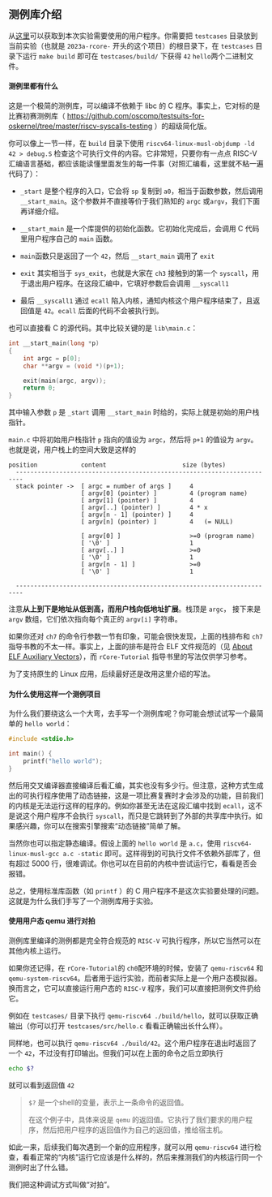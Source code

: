 ## 测例库介绍

从[这里](https://github.com/LearningOS/2023a-stage3-lab1)可以获取到本次实验需要使用的用户程序。你需要把 `testcases` 目录放到当前实验（也就是 `2023a-rcore-` 开头的这个项目）的根目录下，在 `testcases` 目录下运行 `make build` 即可在 `testcases/build/` 下获得 `42` `hello`两个二进制文件。

#### 测例里都有什么

这是一个极简的测例库，可以编译不依赖于 libc 的 C 程序。事实上，它对标的是比赛初赛测例库（ https://github.com/oscomp/testsuits-for-oskernel/tree/master/riscv-syscalls-testing ）的超级简化版。

你可以像上一节一样，在 `build` 目录下使用 `riscv64-linux-musl-objdump -ld 42 > debug.S` 检查这个可执行文件的内容。它非常短，只要你有一点点 RISC-V 汇编语言基础，都应该能读懂里面发生的每一件事（对照汇编看，这里就不粘一遍代码了）：

- `_start` 是整个程序的入口，它会将 `sp` 复制到 `a0`，相当于函数参数，然后调用 `__start_main`。这个参数并不直接等价于我们熟知的 `argc` 或`argv`，我们下面再详细介绍。

- `__start_main` 是一个库提供的初始化函数。它初始化完成后，会调用 C 代码里用户程序自己的 `main` 函数。

- `main`函数只是返回了一个 `42`，然后 `__start_main` 调用了 `exit`

- `exit` 其实相当于 `sys_exit`，也就是大家在 `ch3` 接触到的第一个 `syscall`，用于退出用户程序。在这段汇编中，它填好参数后会调用 `__syscall1`

- 最后 `__syscall1` 通过 `ecall` 陷入内核，通知内核这个用户程序结束了，且返回值是 `42`。`ecall` 后面的代码不会被执行到。

也可以直接看 C 的源代码。其中比较关键的是 `lib\main.c`：

```c
int __start_main(long *p)
{
    int argc = p[0];
    char **argv = (void *)(p+1);

    exit(main(argc, argv));
    return 0;
}
```

其中输入参数 `p` 是 `_start` 调用 `__start_main` 时给的，实际上就是初始的用户栈指针。

`main.c` 中将初始用户栈指针 `p` 指向的值设为 `argc`，然后将 `p+1` 的值设为 `argv`。也就是说，用户栈上的空间大致是这样的

```
position            content                     size (bytes)
  ------------------------------------------------------------------------
  stack pointer ->  [ argc = number of args ]     4
                    [ argv[0] (pointer) ]         4 (program name)
                    [ argv[1] (pointer) ]         4
                    [ argv[..] (pointer) ]        4 * x
                    [ argv[n - 1] (pointer) ]     4
                    [ argv[n] (pointer) ]         4   (= NULL)

                    [ argv[0] ]                   >=0 (program name)
                    [ '\0' ]                      1
                    [ argv[..] ]                  >=0
                    [ '\0' ]                      1
                    [ argv[n - 1] ]               >=0
                    [ '\0' ]                      1

  ------------------------------------------------------------------------
```

注意**从上到下是地址从低到高，而用户栈向低地址扩展**。栈顶是 `argc`， 接下来是 `argv` 数组，它们依次指向每个真正的 `argv[i]` 字符串。

如果你还对 `ch7` 的命令行参数一节有印象，可能会很快发现，上面的栈排布和 `ch7` 指导书教的不太一样。事实上，上面的排布是符合 ELF 文件规范的（见 [About ELF Auxiliary Vectors](https://articles.manugarg.com/aboutelfauxiliaryvectors.html)），而 `rCore-Tutorial` 指导书里的写法仅供学习参考。

为了支持原生的 Linux 应用，后续最好还是改用这里介绍的写法。

#### 为什么使用这样一个测例项目

为什么我们要绕这么一个大弯，去手写一个测例库呢？你可能会想试试写一个最简单的 `hello world`：

```c
#include <stdio.h>

int main() {
    printf("hello world");
}
```

然后用交叉编译器直接编译后看汇编，其实也没有多少行。但注意，这种方式生成出的可执行程序使用了动态链接，这是一项比赛复赛时才会涉及的功能，目前我们的内核是无法运行这样的程序的。例如你甚至无法在这段汇编中找到 `ecall`，这不是说这个用户程序不会执行 `syscall`，而只是它跳转到了外部的共享库中执行。如果感兴趣，你可以在搜索引擎搜索“动态链接”简单了解。

当然你也可以指定静态编译。假设上面的 `hello world` 是 `a.c`，使用 `riscv64-linux-musl-gcc a.c -static` 即可。这样得到的可执行文件不依赖外部库了，但有超过 5000 行，很难调试。你也可以在目前的内核中尝试运行它，看看是否会报错。

总之，使用标准库函数（如 `printf` ）的 C 用户程序不是这次实验要处理的问题。这就是为什么我们手写了一个测例库用于实验。

#### 使用用户态 qemu 进行对拍

测例库里编译的测例都是完全符合规范的 `RISC-V` 可执行程序，所以它当然可以在其他内核上运行。

如果你还记得，在 `rCore-Tutorial`的 `ch0`配环境的时候，安装了 `qemu-riscv64` 和 `qemu-system-riscv64`。后者用于运行实验，而前者实际上是一个用户态模拟器。换而言之，它可以直接运行用户态的 `RISC-V` 程序，我们可以直接把测例文件扔给它。

例如在 `testcases/` 目录下执行 `qemu-riscv64 ./build/hello`，就可以获取正确输出（你可以打开 `testcases/src/hello.c` 看看正确输出长什么样）。

同样地，也可以执行 `qemu-riscv64 ./build/42`。这个用户程序在退出时返回了一个 `42`，不过没有打印输出。但我们可以在上面的命令之后立即执行

```bash
echo $?
```

就可以看到返回值 `42`

> `$?` 是一个shell的变量，表示上一条命令的返回值。
> 
> 在这个例子中，具体来说是 `qemu` 的返回值。它执行了我们要求的用户程序，然后把用户程序的返回值作为自己的返回值，推给宿主机。

如此一来，后续我们每次遇到一个新的应用程序，就可以用 `qemu-riscv64` 进行检查，看看正常的“内核”运行它应该是什么样的，然后来推测我们的内核运行同一个测例时出了什么错。

我们把这种调试方式叫做“对拍”。
